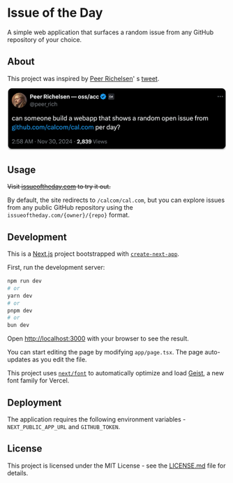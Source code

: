 # Issue of the Day

A simple web application that surfaces a random issue from any GitHub repository of your choice.

## About

This project was inspired by [Peer Richelsen](https://x.com/peer_rich)'
s [tweet](https://x.com/peer_rich/status/1862609684768649570).

![Issue of the Day Screenshot](docs/tweet.png)

## Usage

~~Visit [issueoftheday.com](https://issueoftheday.com) to try it out.~~

By default, the site redirects to `/calcom/cal.com`, but you can explore issues from any public GitHub repository using
the `issueoftheday.com/{owner}/{repo}` format.

## Development

This is a [Next.js](https://nextjs.org) project bootstrapped with [
`create-next-app`](https://nextjs.org/docs/app/api-reference/cli/create-next-app).

First, run the development server:

```bash
npm run dev
# or
yarn dev
# or
pnpm dev
# or
bun dev
```

Open [http://localhost:3000](http://localhost:3000) with your browser to see the result.

You can start editing the page by modifying `app/page.tsx`. The page auto-updates as you edit the file.

This project uses [`next/font`](https://nextjs.org/docs/app/building-your-application/optimizing/fonts) to automatically
optimize and load [Geist](https://vercel.com/font), a new font family for Vercel.

## Deployment

The application requires the following environment variables - `NEXT_PUBLIC_APP_URL` and `GITHUB_TOKEN`.

## License

This project is licensed under the MIT License - see the [LICENSE.md](LICENSE.md) file for details.

